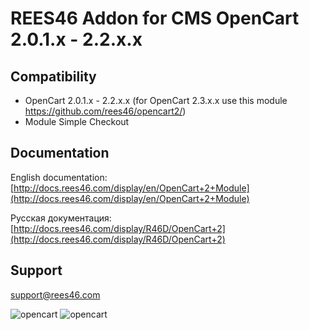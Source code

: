 # REES46 Addon for CMS OpenCart 2.0.1.x - 2.2.x.x

## Compatibility

* OpenCart 2.0.1.x - 2.2.x.x (for OpenCart 2.3.x.x use this module https://github.com/rees46/opencart2/)
* Module Simple Checkout

## Documentation

English documentation: [http://docs.rees46.com/display/en/OpenCart+2+Module](http://docs.rees46.com/display/en/OpenCart+2+Module)

Русская документация: [http://docs.rees46.com/display/R46D/OpenCart+2](http://docs.rees46.com/display/R46D/OpenCart+2)

## Support

[support@rees46.com](support@rees46.com)

![opencart](https://api.rees46.com/marker/opencart)
![opencart](https://googleads.g.doubleclick.net/pagead/viewthroughconversion/871826946/?value=0&guid=ON&script=0)
